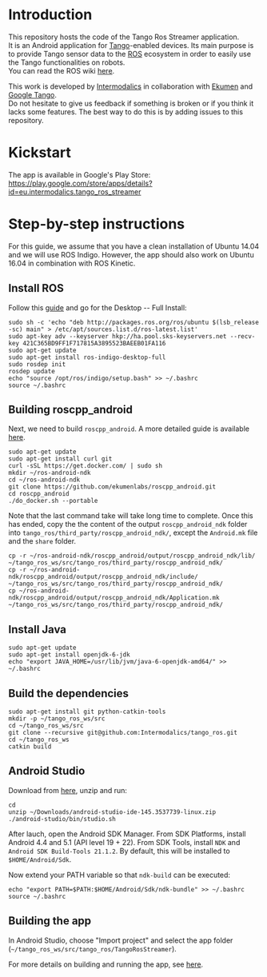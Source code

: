 # Introduction
This repository hosts the code of the Tango Ros Streamer application.  
It is an Android application for [Tango](https://get.google.com/tango/)-enabled devices.
Its main purpose is to provide Tango sensor data to the [ROS](http://wiki.ros.org/) ecosystem in order to easily use the Tango functionalities on robots.  
You can read the ROS wiki [here](http://wiki.ros.org/tango_ros_streamer).

This work is developed by [Intermodalics](http://www.intermodalics.eu/) in collaboration with [Ekumen](http://www.ekumenlabs.com/) and [Google Tango](https://get.google.com/tango/).  
Do not hesitate to give us feedback if something is broken or if you think it lacks some features. The best way to do this is by adding issues to this repository.

# Kickstart
The app is available in Google's Play Store: https://play.google.com/store/apps/details?id=eu.intermodalics.tango_ros_streamer

# Step-by-step instructions
For this guide, we assume that you have a clean installation of Ubuntu 14.04 and we will use ROS Indigo. However, the app should also work on Ubuntu 16.04 in combination with ROS Kinetic.

## Install ROS
Follow this [guide](http://wiki.ros.org/indigo/Installation/Ubuntu) and go for the Desktop -- Full Install:

```
sudo sh -c 'echo "deb http://packages.ros.org/ros/ubuntu $(lsb_release -sc) main" > /etc/apt/sources.list.d/ros-latest.list'
sudo apt-key adv --keyserver hkp://ha.pool.sks-keyservers.net --recv-key 421C365BD9FF1F717815A3895523BAEEB01FA116
sudo apt-get update
sudo apt-get install ros-indigo-desktop-full
sudo rosdep init
rosdep update
echo "source /opt/ros/indigo/setup.bash" >> ~/.bashrc
source ~/.bashrc
```

## Building roscpp_android
Next, we need to build ```roscpp_android```. A more detailed guide is available [here](http://wiki.ros.org/android_ndk/Tutorials/BuildingNativeROSPackages).

```
sudo apt-get update
sudo apt-get install curl git
curl -sSL https://get.docker.com/ | sudo sh
mkdir ~/ros-android-ndk
cd ~/ros-android-ndk
git clone https://github.com/ekumenlabs/roscpp_android.git
cd roscpp_android
./do_docker.sh --portable
```

Note that the last command take will take long time to complete. Once this has ended, copy the the content of the output ```roscpp_android_ndk``` folder into ```tango_ros/third_party/roscpp_android_ndk/```, except the ```Android.mk``` file and the ```share``` folder.

```
cp -r ~/ros-android-ndk/roscpp_android/output/roscpp_android_ndk/lib/ ~/tango_ros_ws/src/tango_ros/third_party/roscpp_android_ndk/
cp -r ~/ros-android-ndk/roscpp_android/output/roscpp_android_ndk/include/ ~/tango_ros_ws/src/tango_ros/third_party/roscpp_android_ndk/
cp ~/ros-android-ndk/roscpp_android/output/roscpp_android_ndk/Application.mk ~/tango_ros_ws/src/tango_ros/third_party/roscpp_android_ndk/
```

## Install Java 
```
sudo apt-get update
sudo apt-get install openjdk-6-jdk
echo "export JAVA_HOME=/usr/lib/jvm/java-6-openjdk-amd64/" >> ~/.bashrc
```

## Build the dependencies
```
sudo apt-get install git python-catkin-tools
mkdir -p ~/tango_ros_ws/src
cd ~/tango_ros_ws/src
git clone --recursive git@github.com:Intermodalics/tango_ros.git
cd ~/tango_ros_ws
catkin build
```  

## Android Studio
Download from [here](https://developer.android.com/studio/index.html), unzip and run:

```
cd
unzip ~/Downloads/android-studio-ide-145.3537739-linux.zip
./android-studio/bin/studio.sh
```

After lauch, open the Android SDK Manager. From SDK Platforms, install Android 4.4 and 5.1 (API level 19 + 22). From SDK Tools, install `NDK` and `Android SDK Build-Tools 21.1.2`. By default, this will be installed to ```$HOME/Android/Sdk```. 

Now extend your PATH variable so that ```ndk-build``` can be executed:
```
echo "export PATH=$PATH:$HOME/Android/Sdk/ndk-bundle" >> ~/.bashrc
source ~/.bashrc
```

## Building the app
In Android Studio, choose "Import project" and select the app folder (```~/tango_ros_ws/src/tango_ros/TangoRosStreamer```).

For more details on building and running the app, see [here](https://github.com/Intermodalics/tango_ros/blob/master/TangoRosStreamer/README.md).  
